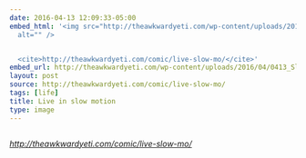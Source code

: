 ```yaml
---
date: 2016-04-13 12:09:33-05:00
embed_html: '<img src="http://theawkwardyeti.com/wp-content/uploads/2016/04/0413_SlowMo.png"
  alt="" />


  <cite>http://theawkwardyeti.com/comic/live-slow-mo/</cite>'
embed_url: http://theawkwardyeti.com/wp-content/uploads/2016/04/0413_SlowMo.png
layout: post
source: http://theawkwardyeti.com/comic/live-slow-mo/
tags: [life]
title: Live in slow motion
type: image
---
```

<img src="http://theawkwardyeti.com/wp-content/uploads/2016/04/0413_SlowMo.png" alt="" />

<cite>http://theawkwardyeti.com/comic/live-slow-mo/</cite>

